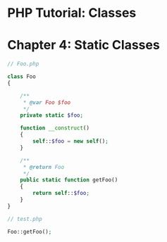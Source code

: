 # PHP Tutorial: Classes
# Chapter 4: Static Classes


```php
// Foo.php

class Foo
{

    /**
     * @var Foo $foo
     */
    private static $foo;

    function __construct()
    {
        self::$foo = new self();
    }

    /**
     * @return Foo
     */
    public static function getFoo()
    {
        return self::$foo;
    }
}
```

```php
// test.php

Foo::getFoo();

```
